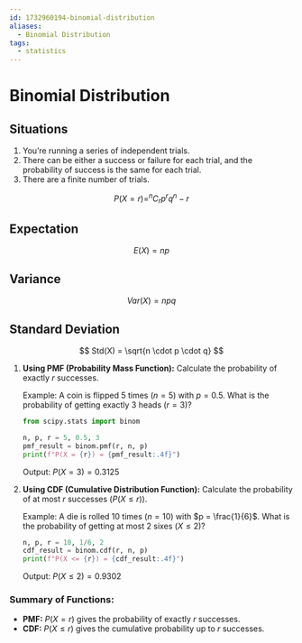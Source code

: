 ```yaml
---
id: 1732960194-binomial-distribution
aliases:
  - Binomial Distribution
tags:
  - statistics
---
```


# Binomial Distribution

## Situations

1. You’re running a series of independent trials.
2. There can be either a success or failure for each trial, and the 
probability of success is the same for each trial.
3. There are a finite number of trials.

$$
P(X=r) = ^nC_r p^r q^n-r
$$

## Expectation

$$
E(X) = np
$$

## Variance

$$
Var(X) = npq
$$

## Standard Deviation

$$
Std(X) = \sqrt{n \cdot p \cdot q}
$$

1. **Using PMF (Probability Mass Function):**
   Calculate the probability of exactly $r$ successes.

   Example:
   A coin is flipped 5 times ($n = 5$) with $p = 0.5$.
   What is the probability of getting exactly 3 heads ($r = 3$)?

   ```python
   from scipy.stats import binom

   n, p, r = 5, 0.5, 3
   pmf_result = binom.pmf(r, n, p)
   print(f"P(X = {r}) = {pmf_result:.4f}")
   ```

   Output:
   $P(X = 3) = 0.3125$

2. **Using CDF (Cumulative Distribution Function):**
   Calculate the probability of at most $r$ successes ($P(X \leq r)$).

   Example:
   A die is rolled 10 times ($n = 10$) with $p = \frac{1}{6}$.
   What is the probability of getting at most 2 sixes ($X \leq 2$)?

   ```python
   n, p, r = 10, 1/6, 2
   cdf_result = binom.cdf(r, n, p)
   print(f"P(X <= {r}) = {cdf_result:.4f}")
   ```

   Output:
   $P(X \leq 2) = 0.9302$

### Summary of Functions:
- **PMF:** $P(X = r)$ gives the probability of exactly $r$ successes.
- **CDF:** $P(X \leq r)$ gives the cumulative probability up to $r$ successes.
